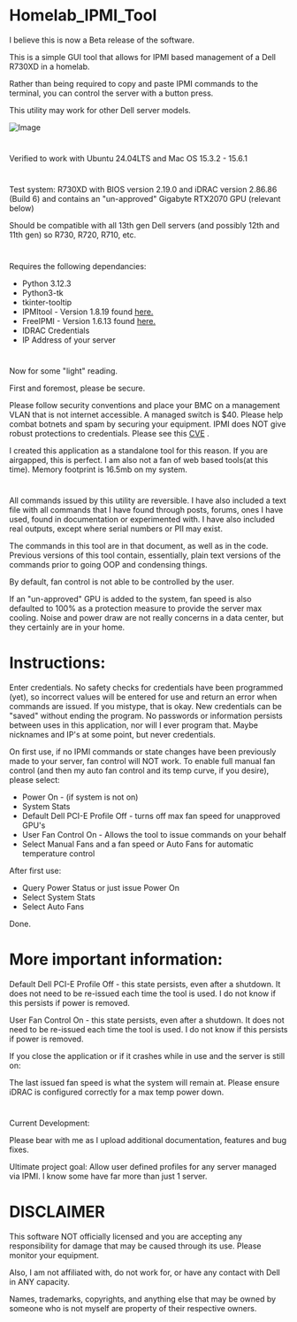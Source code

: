 # Homelab_IPMI_Tool

I believe this is now a Beta release of the software. 

This is a simple GUI tool that allows for IPMI based management of a Dell R730XD in a homelab. 

Rather than being required to copy and paste IPMI commands to the terminal, you can control the server with a button press.

This utility may work for other Dell server models. 

![Image](https://github.com/user-attachments/assets/1aab9510-3c8d-4770-acc5-3228ecf5c5cb)

#

Verified to work with Ubuntu 24.04LTS and Mac OS 15.3.2 - 15.6.1

#

Test system: R730XD with BIOS version 2.19.0 and iDRAC version 2.86.86 (Build 6) and contains an "un-approved" Gigabyte RTX2070 GPU (relevant below)

Should be compatible with all 13th gen Dell servers (and possibly 12th and 11th gen) so R730, R720, R710, etc.

#

Requires the following dependancies:

- Python 3.12.3
- Python3-tk
- tkinter-tooltip
- IPMItool - Version 1.8.19 found [here.](https://github.com/ipmitool/ipmitool)
- FreeIPMI - Version 1.6.13 found [here.](https://www.gnu.org/software/freeipmi/)
- IDRAC Credentials
- IP Address of your server



# 

Now for some "light" reading. 

First and foremost, please be secure.

Please follow security conventions and place your BMC on a management VLAN that is not internet accessible. A managed switch is $40. Please help combat botnets and spam by securing your equipment. IPMI does NOT give robust protections to credentials. Please see this [CVE](https://www.cvedetails.com/cve/CVE-2013-4786/) . 

I created this application as a standalone tool for this reason. If you are airgapped, this is perfect. I am also not a fan of web based tools(at this time). Memory footprint is 16.5mb on my system. 

#

All commands issued by this utility are reversible. I have also included a text file with all commands that I have found through posts, forums, ones I have used, found in documentation or experimented with. I have also included real outputs, except where serial numbers or PII may exist. 

The commands in this tool are in that document, as well as in the code. Previous versions of this tool contain, essentially, plain text versions of the commands prior to going OOP and condensing things. 

By default, fan control is not able to be controlled by the user. 

If an "un-approved" GPU is added to the system, fan speed is also defaulted to 100% as a protection measure to provide the server max cooling. Noise and power draw are not really concerns in a data center, but they certainly are in your home.

#


# Instructions:

Enter credentials. No safety checks for credentials have been programmed (yet), so incorrect values will be entered for use and return an error when commands are issued. If you mistype, that is okay. New credentials can be "saved" without ending the program. No passwords or information persists between uses in this application, nor will I ever program that. Maybe nicknames and IP's at some point, but never credentials. 

On first use, if no IPMI commands or state changes have been previously made to your server, fan control will NOT work. To enable full manual fan control (and then my auto fan control and its temp curve, if you desire), please select:

- Power On - (if system is not on)
- System Stats
- Default Dell PCI-E Profile Off - turns off max fan speed for unapproved GPU's 
- User Fan Control On - Allows the tool to issue commands on your behalf
- Select Manual Fans and a fan speed or Auto Fans for automatic temperature control


After first use:
- Query Power Status or just issue Power On
- Select System Stats
- Select Auto Fans

Done. 



# More important information:

Default Dell PCI-E Profile Off - this state persists, even after a shutdown. It does not need to be re-issued each time the tool is used. I do not know if this persists if power is removed. 

User Fan Control On - this state persists, even after a shutdown. It does not need to be re-issued each time the tool is used. I do not know if this persists if power is removed. 

If you close the application or if it crashes while in use and the server is still on:

The last issued fan speed is what the system will remain at. Please ensure iDRAC is configured correctly for a max temp power down. 


#

Current Development:


Please bear with me as I upload additional documentation, features and bug fixes. 

Ultimate project goal: Allow user defined profiles for any server managed via IPMI. I know some have far more than just 1 server. 


#

# DISCLAIMER

This software NOT officially licensed and you are accepting any responsibility for damage that may be caused through its use. Please monitor your equipment.

Also, I am not affiliated with, do not work for, or have any contact with Dell in ANY capacity. 

Names, trademarks, copyrights, and anything else that may be owned by someone who is not myself are property of their respective owners. 
